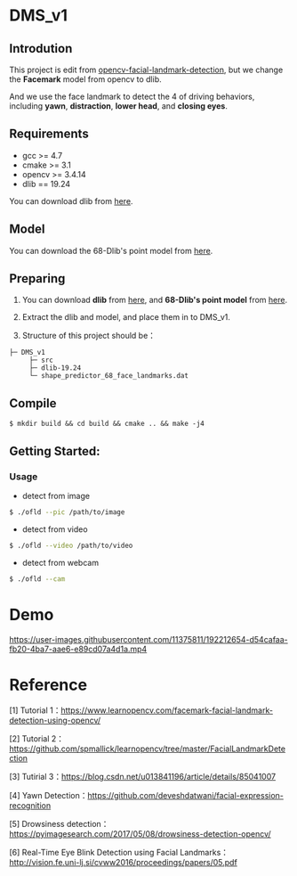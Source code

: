 # DMS_v1
## Introdution
This project is edit from [opencv-facial-landmark-detection](https://learnopencv.com/facemark-facial-landmark-detection-using-opencv/), but we change the **Facemark** model from opencv to dlib.

And we use the face landmark to detect the 4 of driving behaviors, including **yawn**, **distraction**, **lower head**, and **closing eyes**.

## Requirements
- gcc >= 4.7
- cmake >= 3.1
- opencv >= 3.4.14
- dlib == 19.24

You can download dlib from [here](http://dlib.net/).

## Model
You can download the 68-Dlib's point model from [here](https://github.com/davisking/dlib-models/blob/master/shape_predictor_68_face_landmarks.dat.bz2).

## Preparing
1. You can download **dlib** from [here](http://dlib.net/), and **68-Dlib's point model** from [here](https://github.com/davisking/dlib-models/blob/master/shape_predictor_68_face_landmarks.dat.bz2).

2. Extract the dlib and model, and place them in to DMS_v1. 
3. Structure of this project should be：
```
├─ DMS_v1
     ├─ src
     ├─ dlib-19.24
     └─ shape_predictor_68_face_landmarks.dat
```

## Compile
    $ mkdir build && cd build && cmake .. && make -j4

## Getting Started:
### Usage
* detect from image
```bash
$ ./ofld --pic /path/to/image
```
* detect from video
```bash
$ ./ofld --video /path/to/video
```
* detect from webcam
```bash
$ ./ofld --cam
```
# Demo
https://user-images.githubusercontent.com/11375811/192212654-d54cafaa-fb20-4ba7-aae6-e89cd07a4d1a.mp4

# Reference
[1] Tutorial 1：<https://www.learnopencv.com/facemark-facial-landmark-detection-using-opencv/>

[2] Tutorial 2：<https://github.com/spmallick/learnopencv/tree/master/FacialLandmarkDetection>

[3] Tutirial 3：<https://blog.csdn.net/u013841196/article/details/85041007>

[4] Yawn Detection：<https://github.com/deveshdatwani/facial-expression-recognition>

[5] Drowsiness detection：<https://pyimagesearch.com/2017/05/08/drowsiness-detection-opencv/>

[6] Real-Time Eye Blink Detection using Facial Landmarks：<http://vision.fe.uni-lj.si/cvww2016/proceedings/papers/05.pdf>
